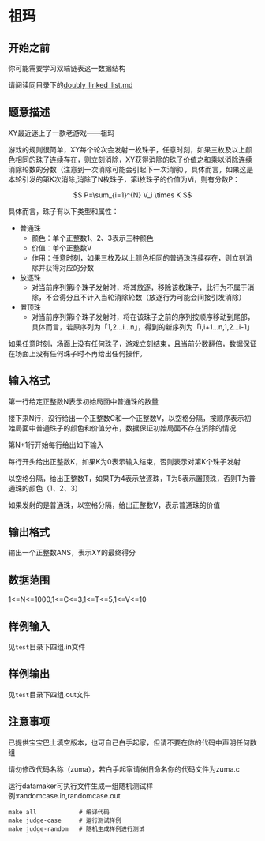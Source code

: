 # 祖玛

## 开始之前

你可能需要学习双端链表这一数据结构

请阅读同目录下的[doubly_linked_list.md](./doubly_linked_list.md)

## 题意描述

XY最近迷上了一款老游戏——祖玛

游戏的规则很简单，XY每个轮次会发射一枚珠子，任意时刻，如果三枚及以上颜色相同的珠子连续存在，则立刻消除，XY获得消除的珠子价值之和乘以消除连续消除轮数的分数（注意到一次消除可能会引起下一次消除），具体而言，如果这是本轮引发的第K次消除,消除了N枚珠子，第i枚珠子的价值为Vi，则有分数P：

$$
P=\sum_{i=1}^{N} V_i \times K
$$

具体而言，珠子有以下类型和属性：

* 普通珠
  * 颜色：单个正整数1、2、3表示三种颜色
  * 价值：单个正整数V
  * 作用：任意时刻，如果三枚及以上颜色相同的普通珠连续存在，则立刻消除并获得对应的分数
* 放逐珠
  * 对当前序列第i个珠子发射时，将其放逐，移除该枚珠子，此行为不属于消除，不会得分且不计入当轮消除轮数（放逐行为可能会间接引发消除）
* 置顶珠
  * 对当前序列第i个珠子发射时，将在该珠子之前的序列按顺序移动到尾部，具体而言，若原序列为「1,2...i...n」，得到的新序列为「i,i+1...n,1,2...i-1」

如果任意时刻，场面上没有任何珠子，游戏立刻结束，且当前分数翻倍，数据保证在场面上没有任何珠子时不再给出任何操作。

## 输入格式

第一行给定正整数N表示初始局面中普通珠的数量

接下来N行，没行给出一个正整数C和一个正整数V，以空格分隔，按顺序表示初始局面中普通珠子的颜色和价值分布，数据保证初始局面不存在消除的情况

第N+1行开始每行给出如下输入

每行开头给出正整数K，如果K为0表示输入结束，否则表示对第K个珠子发射

以空格分隔，给出正整数T，如果T为4表示放逐珠，T为5表示置顶珠，否则T为普通珠的颜色（1、2、3）

如果发射的是普通珠，以空格分隔，给出正整数V，表示普通珠的价值

## 输出格式

输出一个正整数ANS，表示XY的最终得分

## 数据范围

1<=N<=1000,1<=C<=3,1<=T<=5,1<=V<=10

## 样例输入

见`test`目录下四组.in文件

## 样例输出

见`test`目录下四组.out文件

## 注意事项

已提供宝宝巴士填空版本，也可自己白手起家，但请不要在你的代码中声明任何数组

请勿修改代码名称（zuma），若白手起家请依旧命名你的代码文件为zuma.c

运行datamaker可执行文件生成一组随机测试样例:randomcase.in,randomcase.out

```shell
make all            # 编译代码
make judge-case     # 运行测试样例
make judge-random   # 随机生成样例进行测试
```
